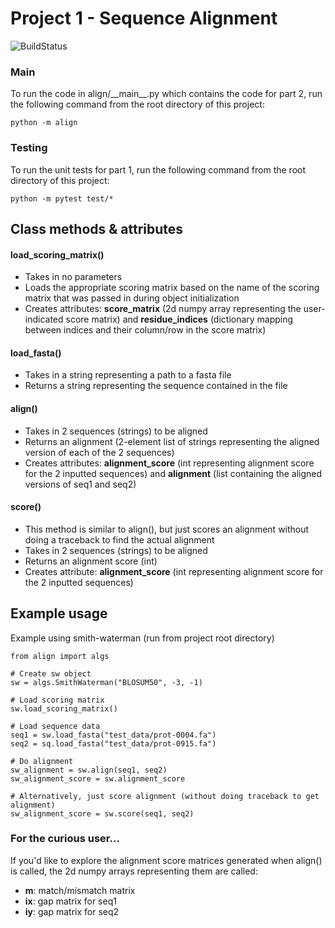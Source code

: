 # Project 1 - Sequence Alignment

![BuildStatus](https://github.com/jackieroger/Project1/workflows/HW1/badge.svg?event=push)

### Main
To run the code in align/\_\_main\_\_.py which contains the code for part 2, run the following command from the root directory of this project:
```
python -m align
```

### Testing
To run the unit tests for part 1, run the following command from the root directory of this project:
```
python -m pytest test/*
```

## Class methods & attributes

#### load_scoring_matrix()
- Takes in no parameters
- Loads the appropriate scoring matrix based on the name of the scoring matrix that was passed in during object initialization
- Creates attributes: **score_matrix** (2d numpy array representing the user-indicated score matrix) and **residue_indices** (dictionary mapping between indices and their column/row in the score matrix)

#### load_fasta()
- Takes in a string representing a path to a fasta file
- Returns a string representing the sequence contained in the file

#### align()
- Takes in 2 sequences (strings) to be aligned
- Returns an alignment (2-element list of strings representing the aligned version of each of the 2 sequences)
- Creates attributes: **alignment_score** (int representing alignment score for the 2 inputted sequences) and **alignment** (list containing the aligned versions of seq1 and seq2)

#### score()
- This method is similar to align(), but just scores an alignment without doing a traceback to find the actual alignment
- Takes in 2 sequences (strings) to be aligned
- Returns an alignment score (int)
- Creates attribute: **alignment_score** (int representing alignment score for the 2 inputted sequences)

## Example usage

Example using smith-waterman (run from project root directory)
```
from align import algs

# Create sw object
sw = algs.SmithWaterman("BLOSUM50", -3, -1)

# Load scoring matrix
sw.load_scoring_matrix()

# Load sequence data
seq1 = sw.load_fasta("test_data/prot-0004.fa")
seq2 = sq.load_fasta("test_data/prot-0915.fa")

# Do alignment
sw_alignment = sw.align(seq1, seq2)
sw_alignment_score = sw.alignment_score

# Alternatively, just score alignment (without doing traceback to get alignment)
sw_alignment_score = sw.score(seq1, seq2)
```

### For the curious user...

If you'd like to explore the alignment score matrices generated when align() is called, the 2d numpy arrays representing them are called:
- **m**: match/mismatch matrix
- **ix**: gap matrix for seq1
- **iy**: gap matrix for seq2